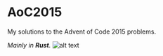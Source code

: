 # AoC2015

My solutions to the Advent of Code 2015 problems.

*Mainly in **Rust**.*
![alt text](https://rustacean.net/assets/rustacean-flat-happy.png)